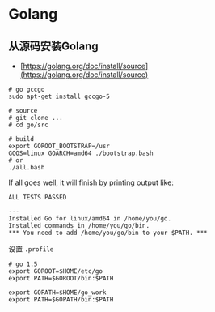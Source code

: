 # Golang

## 从源码安装Golang

* [https://golang.org/doc/install/source](https://golang.org/doc/install/source)

```text
# go gccgo
sudo apt-get install gccgo-5

# source
# git clone ...
# cd go/src

# build
export GOROOT_BOOTSTRAP=/usr
GOOS=linux GOARCH=amd64 ./bootstrap.bash
# or
./all.bash
```

If all goes well, it will finish by printing output like:

```text
ALL TESTS PASSED

---
Installed Go for linux/amd64 in /home/you/go.
Installed commands in /home/you/go/bin.
*** You need to add /home/you/go/bin to your $PATH. ***
```

设置 `.profile`

```text
# go 1.5
export GOROOT=$HOME/etc/go
export PATH=$GOROOT/bin:$PATH

export GOPATH=$HOME/go_work
export PATH=$GOPATH/bin:$PATH
```

